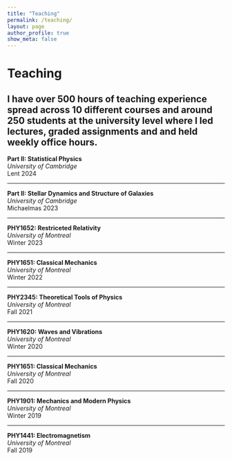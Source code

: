 ```yaml
---
title: "Teaching"
permalink: /teaching/
layout: page
author_profile: true
show_meta: false
---
```


# Teaching

I have over 500 hours of teaching experience spread across 10 different courses and around 250 students at the university level where I led lectures, graded assignments and and held weekly office hours.
---

**Part II: Statistical Physics**  
*University of Cambridge*  
Lent 2024

---

**Part II: Stellar Dynamics and Structure of Galaxies**  
*University of Cambridge*  
Michaelmas 2023

---

**PHY1652: Restriceted Relativity**  
*University of Montreal*  
Winter 2023

---

**PHY1651: Classical Mechanics**  
*University of Montreal*  
Winter 2022

---

**PHY2345: Theoretical Tools of Physics**  
*University of Montreal*  
Fall 2021

---

**PHY1620: Waves and Vibrations**  
*University of Montreal*  
Winter 2020

---

**PHY1651: Classical Mechanics**  
*University of Montreal*  
Fall 2020

---

**PHY1901: Mechanics and Modern Physics**  
*University of Montreal*  
Winter 2019

---

**PHY1441: Electromagnetism**  
*University of Montreal*  
Fall 2019

